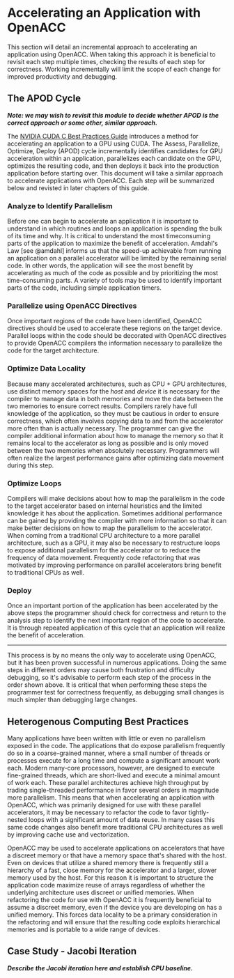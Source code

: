 Accelerating an Application with OpenACC
========================================
This section will detail an incremental approach to accelerating an application
using OpenACC. When taking this approach it is beneficial to revisit each
step multiple times, checking the results of each step for correctness. Working
incrementally will limit the scope of each change for improved productivity and
debugging.

The APOD Cycle
--------------
***Note: we may wish to revisit this module to decide whether APOD is the
correct approach or some other, similar approach.***

The [NVIDIA CUDA C Best Practices
Guide](http://docs.nvidia.com/cuda/cuda-c-best-practices-guide/index.html)
introduces a method for accelerating an application to a GPU using CUDA. The
Assess, Parallelize, Optimize, Deploy (APOD) cycle incrementally identifies
candidates for GPU acceleration within an application, parallelizes each
candidate on the GPU, optimizes the resulting code, and then deploys it back
into the production application before starting over. This document will take a
similar approach to accelerate applications with OpenACC. Each step will be
summarized below and revisted in later chapters of this guide.

### Analyze to Identify Parallelism ###
Before one can begin to accelerate an application it is important to understand
in which routines and loops an application is spending the bulk of its time and
why. It is critical to understand the most timeconsuming parts of the
application to maximize the benefit of acceleration. Amdahl's Law [see @amdahl]
informs us that the speed-up achievable from running an application on a
parallel accelerator will be limited by the remaining serial code. In other
words, the application will see the most benefit by accelerating as much of the
code as possible and by prioritizing the most time-consuming parts. A variety
of tools may be used to identify important parts of the code, including simple
application timers.

### Parallelize using OpenACC Directives ###
Once important regions of the code have been identified, OpenACC directives
should be used to accelerate these regions on the target device. Parallel loops
within the code should be decorated with OpenACC directives to provide OpenACC
compilers the information necessary to parallelize the code for the target
architecture.

### Optimize Data Locality ###
Because many accelerated architectures, such as CPU + GPU architectures, use
distinct memory spaces for the *host* and *device* it is necessary for the
compiler to manage data in both memories and move the data between the two
memories to ensure correct results. Compilers rarely have full knowledge of the
application, so they must be cautious in order to ensure correctness, which
often involves copying data to and from the accelerator more often than is
actually necessary. The programmer can give the compiler additional information
about how to manage the memory so that it remains local to the accelerator as
long as possible and is only moved between the two memories when absolutely
necessary. Programmers will often realize the largest performance gains after
optimizing data movement during this step.

### Optimize Loops ###
Compilers will make decisions about how to map the parallelism in the code to
the target accelerator based on internal heuristics and the limited knowledge
it has about the application. Sometimes additional performance can be gained by
providing the compiler with more information so that it can make better
decisions on how to map the parallelism to the accelerator. When coming from a
traditional CPU architecture to a more parallel architecture, such as a GPU, it
may also be necessary to restructure loops to expose additional parallelism for
the accelerator or to reduce the frequency of data movement. Frequently code
refactoring that was motivated by improving performance on parallel
accelerators bring benefit to traditional CPUs as well.

### Deploy ###
Once an important portion of the application has been accelerated by the above
steps the programmer should check for correctness and return to the analysis
step to identify the next important region of the code to accelerate. It is
through repeated application of this cycle that an application will realize the
benefit of acceleration.

---

This process is by no means the only way to accelerate using OpenACC, but it
has been proven successful in numerous applications. Doing the same steps in
different orders may cause both frustration and difficulty debugging, so it's
advisable to perform each step of the process in the order shown above. It is
critical that when performing these steps the programmer test for correctness
frequently, as debugging small changes is much simpler than debugging large
changes.

Heterogenous Computing Best Practices
-------------------------------------
Many applications have been written with little or even no parallelism exposed
in the code. The applications that do expose parallelism frequently do so in a
coarse-grained manner, where a small number of threads or processes execute for
a long time and compute a significant amount work each. Modern many-core
processors, however, are designed to execute fine-grained threads, which are
short-lived and execute a minimal amount of work each. These parallel
architectures achieve high throughput by trading single-threaded performance in
favor several orders in magnitude more parallelism. This means that when
accelerating an application with OpenACC, which was primarily designed for use
with these parallel accelerators, it may be necessary to refactor the code to
favor tightly-nested loops with a significant amount of data reuse. In many
cases this same code changes also benefit more traditional CPU architectures as
well by improving cache use and vectorization.

OpenACC may be used to accelerate applications on accelerators that have a
discreet memory or that have a memory space that's shared with the host. Even
on devices that utilize a shared memory there is frequently still a hierarchy
of a fast, close memory for the accelerator and a larger, slower memory used by
the host. For this reason it is important to structure the application code
maximize reuse of arrays regardless of whether the underlying architecture uses
discreet or unified memories. When refactoring the code for use with OpenACC it
is frequently beneficial to assume a discreet memory, even if the device you
are developing on has a unified memory. This forces data locality to be a
primary consideration in the refactoring and will ensure that the resulting
code exploits hierarchical memories and is portable to a wide range of devices.

Case Study - Jacobi Iteration
-----------------------------
***Describe the Jacobi iteration here and establish CPU baseline.***

